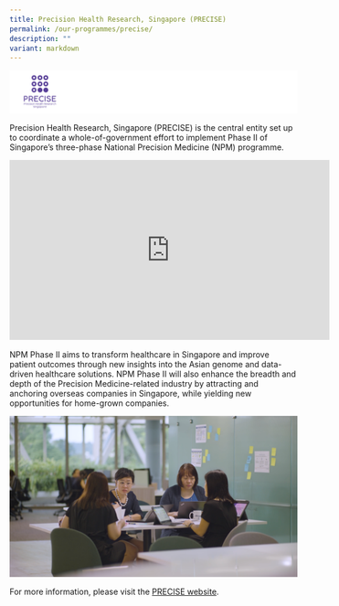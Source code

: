 ```yaml
---
title: Precision Health Research, Singapore (PRECISE)
permalink: /our-programmes/precise/
description: ""
variant: markdown
---
```

![](/images/Logos/BU%20Banners_PRECISE.png)

Precision Health Research, Singapore (PRECISE) is the central entity set up to coordinate a whole-of-government effort to implement Phase II of Singapore’s three-phase National Precision Medicine (NPM) programme.

<iframe width="560" height="315" src="https://www.youtube.com/embed/xOhIPWFo12Y" title="YouTube video player" frameborder="0" allow="accelerometer; autoplay; clipboard-write; encrypted-media; gyroscope; picture-in-picture; web-share" allowfullscreen=""></iframe>

NPM Phase II aims to transform healthcare in Singapore and improve patient outcomes through new insights into the Asian genome and data-driven healthcare solutions. NPM Phase II will also enhance the breadth and depth of the Precision Medicine-related industry by attracting and anchoring overseas companies in Singapore, while yielding new opportunities for home-grown companies.

![](/images/Corporate%20photos/05%20-%20PRECISE%20.png)

For more information, please visit&nbsp;the [PRECISE website](https://npm.sg).